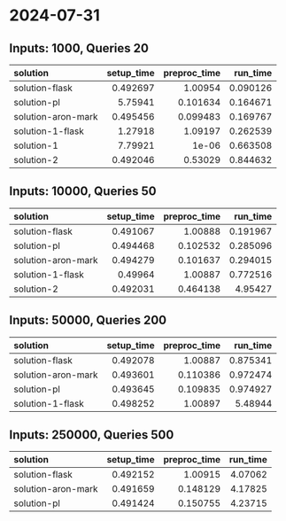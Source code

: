 # 2024-07-31

## Inputs: 1000, Queries 20

| solution           |   setup_time |   preproc_time |   run_time |
|:-------------------|-------------:|---------------:|-----------:|
| solution-flask     |     0.492697 |       1.00954  |   0.090126 |
| solution-pl        |     5.75941  |       0.101634 |   0.164671 |
| solution-aron-mark |     0.495456 |       0.099483 |   0.169767 |
| solution-1-flask   |     1.27918  |       1.09197  |   0.262539 |
| solution-1         |     7.79921  |       1e-06    |   0.663508 |
| solution-2         |     0.492046 |       0.53029  |   0.844632 |

## Inputs: 10000, Queries 50

| solution           |   setup_time |   preproc_time |   run_time |
|:-------------------|-------------:|---------------:|-----------:|
| solution-flask     |     0.491067 |       1.00888  |   0.191967 |
| solution-pl        |     0.494468 |       0.102532 |   0.285096 |
| solution-aron-mark |     0.494279 |       0.101637 |   0.294015 |
| solution-1-flask   |     0.49964  |       1.00887  |   0.772516 |
| solution-2         |     0.492031 |       0.464138 |   4.95427  |

## Inputs: 50000, Queries 200

| solution           |   setup_time |   preproc_time |   run_time |
|:-------------------|-------------:|---------------:|-----------:|
| solution-flask     |     0.492078 |       1.00887  |   0.875341 |
| solution-aron-mark |     0.493601 |       0.110386 |   0.972474 |
| solution-pl        |     0.493645 |       0.109835 |   0.974927 |
| solution-1-flask   |     0.498252 |       1.00897  |   5.48944  |

## Inputs: 250000, Queries 500

| solution           |   setup_time |   preproc_time |   run_time |
|:-------------------|-------------:|---------------:|-----------:|
| solution-flask     |     0.492152 |       1.00915  |    4.07062 |
| solution-aron-mark |     0.491659 |       0.148129 |    4.17825 |
| solution-pl        |     0.491424 |       0.150755 |    4.23715 |